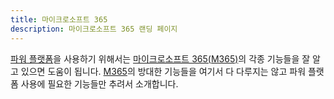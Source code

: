 ```yaml
---
title: 마이크로소프트 365
description: 마이크로소프트 365 랜딩 페이지
---
```


[파워 플랫폼][pp]을 사용하기 위해서는 [마이크로소프트 365(M365)][m365]의 각종 기능들을 잘 알고 있으면 도움이 됩니다. [M365][m365]의 방대한 기능들을 여기서 다 다루지는 않고 파워 플랫폼 사용에 필요한 기능들만 추려서 소개합니다.


[pp]: https://powerplatform.microsoft.com/ko-kr/?WT.mc_id=power-34890-juyoo
[m365]: https://www.microsoft.com/ko-kr/microsoft-365?WT.mc_id=power-34890-juyoo
